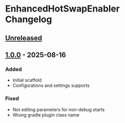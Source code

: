 <!-- Keep a Changelog guide -> https://keepachangelog.com -->

# EnhancedHotSwapEnabler Changelog

## [Unreleased]

## [1.0.0] - 2025-08-16

### Added

- Initial scaffold
- Configurations and settings supports

### Fixed

- Not editing parameters for non-debug starts
- Wrong gradle plugin class name

[Unreleased]: https://github.com/ghostflyby/IntelliJ-Plugins/compare/v1.0.0...HEAD
[1.0.0]: https://github.com/ghostflyby/IntelliJ-Plugins/commits/v1.0.0

